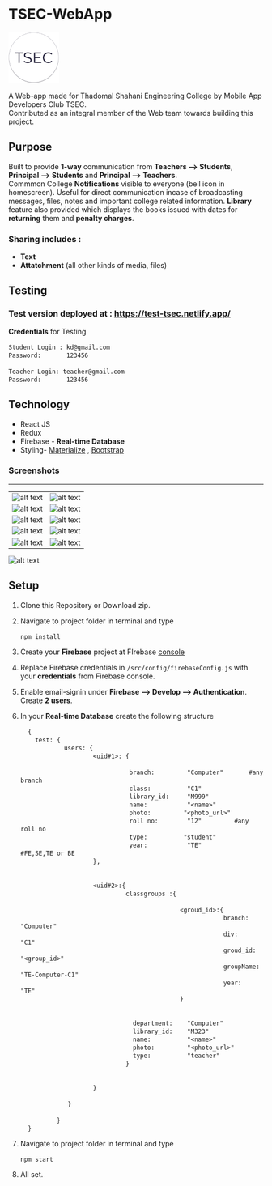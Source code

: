 # TSEC-WebApp
![alt text](https://github.com/karved/TSEC-WebApp/blob/master/pics/tsec_logo_light.png)  

A Web-app made for Thadomal Shahani Engineering College by Mobile App Developers Club TSEC.  
Contributed as an integral member of the Web team towards building this project. 

## Purpose
Built to provide **1-way** communication from **Teachers --> Students**, **Principal --> Students** and **Principal --> Teachers**.  
Commmon College **Notifications** visible to everyone (bell icon in homescreen). Useful for direct communication incase of broadcasting messages, files, notes and important college related information. **Library** feature also provided which displays the books issued with dates for **returning** them and **penalty charges**.

### Sharing includes : 
* **Text**
* **Attatchment** (all other kinds of media, files)  

## Testing 

### Test version deployed at : https://test-tsec.netlify.app/  

**Credentials** for Testing 
```
Student Login : kd@gmail.com
Password:       123456

Teacher Login: teacher@gmail.com
Password:       123456
````

## Technology
* React JS
* Redux
* Firebase - **Real-time Database**
* Styling- [Materialize](https://materializecss.com/) , [Bootstrap](https://getbootstrap.com/docs/4.4/getting-started/introduction/)  

### Screenshots
---
|||
|---|----|
|![alt text](https://github.com/karved/TSEC-WebApp/blob/master/pics/12.png) |![alt text](https://github.com/karved/TSEC-WebApp/blob/master/pics/2.png) |
|![alt text](https://github.com/karved/TSEC-WebApp/blob/master/pics/3.png) |![alt text](https://github.com/karved/TSEC-WebApp/blob/master/pics/4.png) |
|![alt text](https://github.com/karved/TSEC-WebApp/blob/master/pics/5.png) |![alt text](https://github.com/karved/TSEC-WebApp/blob/master/pics/6.png) |
|![alt text](https://github.com/karved/TSEC-WebApp/blob/master/pics/7.png) |![alt text](https://github.com/karved/TSEC-WebApp/blob/master/pics/8.png) |
|![alt text](https://github.com/karved/TSEC-WebApp/blob/master/pics/9.png) |![alt text](https://github.com/karved/TSEC-WebApp/blob/master/pics/10.png) |
![alt text](https://github.com/karved/TSEC-WebApp/blob/master/pics/11.png)  

## Setup
1. Clone this Repository or Download zip.   

2. Navigate to project folder in terminal and type   
      ``` 
      npm install
      ```
      
3. Create your **Firebase** project at FIrebase [console](https://console.firebase.google.com/u/0/) 

4. Replace Firebase credentials in ```/src/config/firebaseConfig.js``` with your **credentials** from Firebase console.

5. Enable email-signin under **Firebase --> Develop --> Authentication**. Create **2 users**.

6. In your **Real-time Database** create the following structure
      ```
        {
          test: {
                  users: {
                          <uid#1>: {
                          
                                    branch:         "Computer"       #any branch
                                    class:          "C1"
                                    library_id:     "M999"
                                    name:           "<name>"
                                    photo:         "<photo_url>"
                                    roll no:        "12"         #any roll no
                                    type:          "student"
                                    year:           "TE"          #FE,SE,TE or BE
                          },
                          
                          
                          <uid#2>:{
                                   classgroups :{
                                   
                                                  <groud_id>:{
                                                              branch:      "Computer"
                                                              div:         "C1"
                                                              groud_id:    "<group_id>"
                                                              groupName:   "TE-Computer-C1"
                                                              year:         "TE"
                                                  }
                                                  
                                                  
                                     department:    "Computer"
                                     library_id:    "M323"
                                     name:          "<name>"
                                     photo:         "<photo_url>"
                                     type:          "teacher"
                                   }
                          
                          
                          }
                          
                   }
              
                }
        }
 
      ```  
      
7. Navigate to project folder in terminal and type
      ```
      npm start
      ```  
8. All set.
